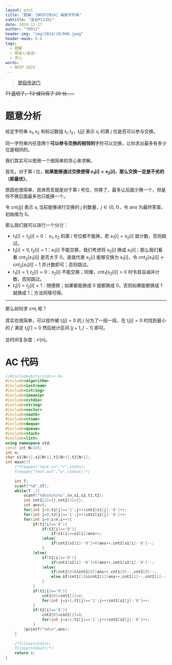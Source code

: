 ```yaml
---
layout: post
title: "题解：[NOIP2024] 编辑字符串"
subtitle: "洛谷P11361"
date: 2024-12-27
author: "TH911"
header-img: "img/2024/10/006.jpeg"
header-mask: 0.4
tags:
  - 题解
  - 提高+/省选−
  - 贪心
words:
  - NOIP 2024
---
```


> [题目传送门](https://www.luogu.com.cn/problem/P11361)

~~T1 蓝切了，T2 绿只得了 20 分......~~

# 题意分析

给定字符串 $s_1,s_2$ 和标记数组 $t_1,t_2$，$t_i[j]$ 表示 $s_i$ 的第 $j$ 位是否可以参与交换。

同一字符串内任意两个**可以参与交换的相邻的**字符可以交换，让你求出最多有多少位是相同的。

我们其实可以使用一个很简单的贪心来求解。

首先，对于第 $i$ 位，**如果能够通过交换使得 $s_1[i]=s_2[i]$，那么交换一定是不劣的（即最优）**。

原因也很简单，具体而言就是对于第 $i$ 号位，你换了，最多让后面少换一个，但是你不换后面最多也只能换一个。

令 $cnt_i[j]$ 表示 $s_i$ 当前能够进行交换的 $j$ 的数量，$j\in\{0,1\}$，令 $ans$ 为最终答案，初始值为 $0$。

那么我们就可以进行一个分讨：

* $t_1[i]=t_2[i]=0$： $s_1,s_2$ 的第 $i$ 号位都不能换，若 $s_1[i]=s_2[i]$ 就计数，否则跳过。
* $t_1[i]=0,t_2[i]=1$：$s_1[i]$ 不能交换，我们考虑将 $s_2[i]$ 换成 $s_1[i]$；那么我们看看 $cnt_2[s_1[i]]$ 是否大于 $0$，是就代表 $s_2[i]$ 能够交换为 $s_1[i]$，令 $cnt_2[s_1[i]]\leftarrow cnt_2[s_1[i]]-1$ 并计数即可；否则跳过。
* $t_1[i]=1,t_2[i]=0$：$s_2[i]$ 不能交换；同理，$cnt_1[s_2[i]]>0$ 时令其自减并计数，否则跳过。
* $t_1[i]=t_2[i]=1$：随便换；如果都能换成 $0$ 就都换成 $0$，否则如果能都换成 $1$ 就换成 $1$；方法同理可得。

***

那么如何求 $cnt_i$ 呢？

其实也很简单，可以视作被 $t_i[j]=0$ 的 $j$ 分为了一段一段，在 $t_i[j]=0$ 时找到最小的 $j'$ 满足 $t_i[j']=0$ 然后统计区间 $[j+1,j'-1]$ 即可。

总时间复杂度：$\mathcal O(n)$。

# AC 代码

```cpp
//#include<bits/stdc++.h>
#include<algorithm>
#include<iostream>
#include<cstring>
#include<iomanip>
#include<cstdio>
#include<string>
#include<vector>
#include<cmath>
#include<ctime>
#include<deque>
#include<queue>
#include<stack>
#include<list>
using namespace std;
const int N=1e5;
int n;
char s1[N+1],s2[N+1],t1[N+1],t2[N+1];
int main(){
	/*freopen("test.in","r",stdin);
	freopen("test.out","w",stdout);*/
	
	int T;
	scanf("%d",&T);
	while(T--){
		scanf("%d%s%s%s%s",&n,s1,s2,t1,t2);
		int cnt1[2]={},cnt2[2]={};
		int ans=0;
		for(int j=0;t1[j]=='1';j++)cnt1[s1[j]-'0']++;
		for(int j=0;t2[j]=='1';j++)cnt2[s2[j]-'0']++;
		for(int i=0;i<n;i++){
			if(t1[i]=='0'){
				if(t2[i]=='0'){
					if(s1[i]==s2[i])ans++;
				}else{
					if(cnt2[s1[i]-'0']>0)ans++,cnt2[s1[i]-'0']--;
				}
			}else{
				if(t2[i]=='0'){
					if(cnt1[s2[i]-'0']>0)ans++,cnt1[s2[i]-'0']--;
				}else{
					if(cnt1[0]&&cnt2[0])ans++,cnt1[0]--,cnt2[0]--;
					else if(cnt1[1]&&cnt2[1])ans++,cnt1[1]--,cnt2[1]--;
				}
			}
			if(t1[i]=='0'){
				cnt1[0]=cnt1[1]=0;
				for(int j=i+1;t1[j]=='1';j++)cnt1[s1[j]-'0']++;
			}
			if(t2[i]=='0'){
				cnt2[0]=cnt2[1]=0;
				for(int j=i+1;t2[j]=='1';j++)cnt2[s2[j]-'0']++;
			}
		}printf("%d\n",ans);
	}
	
	/*fclose(stdin);
	fclose(stdout);*/
	return 0;
}
```

